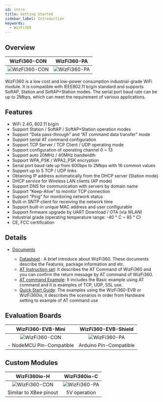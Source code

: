 ```yaml
---
id: intro
title: Getting Started
sidebar_label: Introduction
keywords:
  - WizFi360
---
```


## Overview

WizFi360-CON             |  WizFi360-PA
:-------------------------:|:-------------------------:
![WizFi360-CON](/Document/img/wizfi360-con.png) | ![WizFi360-PA](/Document/img/wizfi360-pa.png)


WizFi360 is a low cost and low-power consumption industrial-grade WiFi
module. It is compatible with IEEE802.11 b/g/n standard and supports
SoftAP, Station and SoftAP+Station modes. The serial port baud rate can
be up to 2Mbps, which can meet the requirement of various applications.

## Features

  - WiFi 2.4G, 802.11 b/g/n
  - Support Station / SoftAP / SoftAP+Station operation modes
  - Support “Data pass-through” and “AT command data transfer” mode
  - Support serial AT command configuration
  - Support TCP Server / TCP Client / UDP operating mode
  - Support configuration of operating channel 0 \~ 13
  - Support auto 20MHz / 40MHz bandwidth
  - Support WPA\_PSK / WPA2\_PSK encryption
  - Serial port baud rate up from 600bps to 2Mbps with 16 common values
  - Support up to 5 TCP / UDP links
  - Obtaining IP address automatically from the DHCP server (Station
    mode)
  - DHCP service for Wireless LAN clients (AP mode)
  - Support DNS for communication with servers by domain name
  - Support “Keep-Alive” to monitor TCP connection
  - Support “Ping” for monitoring network status
  - Built-in SNTP client for receiving the network time
  - Support built-in unique MAC address and user configurable
  - Support firmware upgrade by UART Download / OTA (via WLAN)
  - Industrial grade (operating temperature range: -40 ° C \~ 85 ° C)
  - CE, FCC certification 


## Details

  - [Documents](http://wizwiki.net/wiki/doku.php?id=products:wizfi360:wizfi360ds:start)
    
      - [Datasheet](http://wizwiki.net/wiki/doku.php?id=products:wizfi360:wizfi360ds:start#datasheet)
        : A brief introduce about WizFi360. These documents describe the
        Features, package information and etc. 
      -  [AT Instruction
        set](http://wizwiki.net/wiki/doku.php?id=products:wizfi360:wizfi360ds:start#at_instruction_set):
        It describes the AT Command of WizFi360 and you can confirm the
        return message by AT command of WizFi360.
      -  [AT command Example](http://wizwiki.net/wiki/doku.php?id=products:wizfi360:wizfi360ds:start#at_command_examples):
        It includes the Basic example using AT command and it is
        examples of TCP, UDP, SSL use.
      - [Quick Start Guide](http://wizwiki.net/wiki/doku.php?id=products:wizfi360:wizfi360ds:start#quick_start_guide):
        The examples using the WizFi360-EVB or WizFi360io, it describes
        the scenarios in order from Hardware setting to example of AT
        command use


## Evaluation Boards

WizFi360-EVB-Mini|  WizFi360-EVB-Shield
:-------------------------:|:-------------------------:
![WizFi360-CON](/Document/img/WizFi360-mini.png) | ![WizFi360-PA](/Document/img/img_evb_mini.png)
- NodeMCU Pin-Compatible | Arduino Pin-Compatible



## Custom Modules

WizFi360io-H          |  WizFi360io-C
:-------------------------:|:-------------------------:
![WizFi360-CON](/Document/img/img_evb_mini_2.png) | ![WizFi360-PA](/Document/img/img_evb_shield_2.png)
Similar to XBee pinout|5V operation